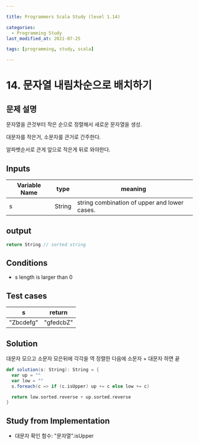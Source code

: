 ```yaml
---

title: Programmers Scala Study (level 1.14)

categories:
  - Programming Study
last_modified_at: 2021-07-25

tags: [programming, study, scala]

---
```


# 14. 문자열 내림차순으로 배치하기

## 문제 설명

문자열을 큰것부터 작은 순으로 정렬해서 새로운 문자열을 생성.

대문자를 작은거, 소문자를 큰거로 간주한다.

알파벳순서로 큰게 앞으로 작은게 뒤로 와야한다.

## Inputs

| Variable Name | type   | meaning                                      |
| ------------- | ------ | -------------------------------------------- |
| s             | String | string combination of upper and lower cases. |

## output

~~~scala
return String // sorted string
~~~

## Conditions

* s length is larger than 0

## Test cases

| s         | return    |
| --------- | --------- |
| "Zbcdefg" | "gfedcbZ" |

## Solution

대문자 모으고 소문자 모은뒤에 각각을 역 정렬한 다음에 소문자 + 대문자 하면 끝

~~~scala
def solution(s: String): String = {
  var up = ""
  var low = ""
  s.foreach(c => if (c.isUpper) up += c else low += c)

  return low.sorted.reverse + up.sorted.reverse
}
~~~



## Study from Implementation

* 대문자 확인 함수: "문자열".isUpper
